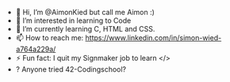 - 👋 Hi, I’m @AimonKied but call me Aimon :)
- 👀 I’m interested in learning to Code
- 🌱 I’m currently learning C, HTML and CSS.
- 📫 How to reach me: https://www.linkedin.com/in/simon-wied-a764a229a/
- ⚡ Fun fact: I quit my Signmaker job to learn </>
-  ? Anyone tried 42-Codingschool?

<!---
AimonKied/AimonKied is a ✨ special ✨ repository because its `README.md` (this file) appears on your GitHub profile.
You can click the Preview link to take a look at your changes.
--->
